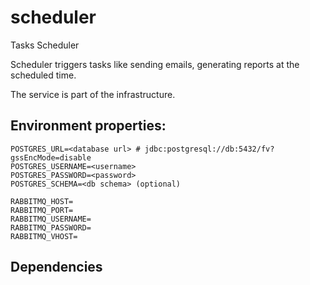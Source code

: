 # scheduler

Tasks Scheduler

Scheduler triggers tasks like sending emails, generating reports at the scheduled time. 

The service is part of the infrastructure.

## Environment properties:

```
POSTGRES_URL=<database url> # jdbc:postgresql://db:5432/fv?gssEncMode=disable 
POSTGRES_USERNAME=<username>
POSTGRES_PASSWORD=<password>
POSTGRES_SCHEMA=<db schema> (optional)   

RABBITMQ_HOST=  
RABBITMQ_PORT=  
RABBITMQ_USERNAME=  
RABBITMQ_PASSWORD=  
RABBITMQ_VHOST=
```  

## Dependencies
